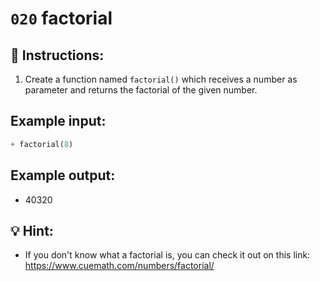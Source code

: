 # `020` factorial

## 📝 Instructions:

1. Create a function named `factorial()` which receives a number as parameter and returns the factorial of the given number.

## Example input:

```py
+ factorial(8)
```

## Example output:

+ 40320

## 💡 Hint:

+ If you don't know what a factorial is, you can check it out on this link: https://www.cuemath.com/numbers/factorial/
